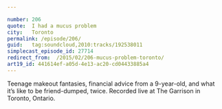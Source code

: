 ```yaml
---

number: 206
quote:  I had a mucus problem
city:   Toronto
permalink: /episode/206/
guid:   tag:soundcloud,2010:tracks/192538011
simplecast_episode_id: 27714
redirect_from:  /2015/02/206-mucus-problem-toronto/
art19_id: 441614ef-a05d-4e13-ac20-cd04433885a4
---
```


Teenage makeout fantasies, financial advice from a 9-year-old, and what it’s like to be friend-dumped, twice. Recorded live at The Garrison in Toronto, Ontario.

